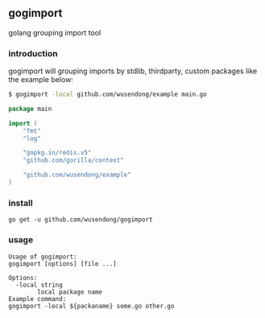 ## gogimport
golang grouping import tool

### introduction

gogimport will grouping imports by stdlib, thirdparty, custom packages like the example below:

```sh
$ gogimport -local github.com/wusendong/example main.go
```

```go
package main

import (
    "fmt"
    "log"

    "gopkg.in/redis.v5"
    "github.com/gorilla/context"

    "github.com/wusendong/example"
)

```


### install
```
go get -u github.com/wusendong/gogimport
```


### usage
```
Usage of gogimport:
gogimport [options] [file ...]

Options:
  -local string
        local package name
Example command:
gogimport -local ${packaname} some.go other.go
```
